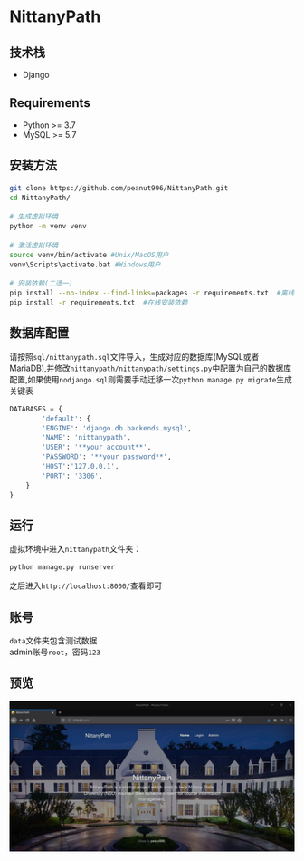 # NittanyPath

## 技术栈

+ Django

## Requirements

+ Python >= 3.7
+ MySQL >= 5.7

## 安装方法

```bash
git clone https://github.com/peanut996/NittanyPath.git
cd NittanyPath/

# 生成虚拟环境
python -m venv venv

# 激活虚拟环境
source venv/bin/activate #Unix/MacOS用户
venv\Scripts\activate.bat #Windows用户

# 安装依赖(二选一)
pip install --no-index --find-links=packages -r requirements.txt  #离线安装依赖
pip install -r requirements.txt  #在线安装依赖
```

## 数据库配置

请按照`sql/nittanypath.sql`文件导入，生成对应的数据库(MySQL或者MariaDB),并修改`nittanypath/nittanypath/settings.py`中配置为自己的数据库配置,如果使用`nodjango.sql`则需要手动迁移一次`python manage.py migrate`生成关键表

```python
DATABASES = {
        'default': {
        'ENGINE': 'django.db.backends.mysql',
        'NAME': 'nittanypath',
        'USER': '**your account**',
        'PASSWORD': '**your password**',
        'HOST':'127.0.0.1',
        'PORT': '3306',
    }
}
```

## 运行

虚拟环境中进入`nittanypath`文件夹：

```python
python manage.py runserver
```

之后进入`http://localhost:8000/`查看即可

## 账号

`data`文件夹包含测试数据  
admin账号`root`，密码`123`

## 预览

![nittanypath](./nittanypath/nittanypath/static/img/preview.jpg)
